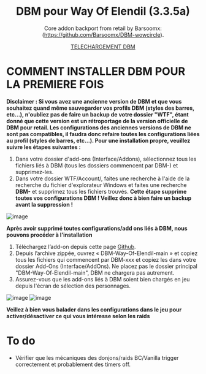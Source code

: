 <div align="center">

# DBM pour Way Of Elendil (3.3.5a)

Core addon backport from retail by Barsoomx: (https://github.com/Barsoomx/DBM-wowcircle).



[TELECHARGEMENT DBM](https://github.com/Wardool/DBM-Way-Of-Elendil/archive/refs/heads/main.zip)
</div>



# COMMENT INSTALLER DBM POUR LA PREMIERE FOIS



**Disclaimer : Si vous avez une ancienne version de DBM et que vous souhaitez quand même sauvegarder vos profils DBM (styles des barres, etc...), n'oubliez pas de faire un backup de votre dossier "WTF", étant donné que cette version est un rétroportage de la version officielle de DBM pour retail. Les configurations des anciennes versions de DBM ne sont pas compatibles, il faudra donc refaire toutes les configurations liées au profil (styles de barres, etc...). Pour une installation propre, veuillez suivre les étapes suivantes :**

1. Dans votre dossier d'add-ons (Interface/Addons), sélectionnez tous les fichiers liés à DBM (tous les dossiers commencent par DBM-) et supprimez-les.
2. Dans votre dossier WTF/Account/, faites une recherche à l'aide de la recherche du fichier d'explorateur Windows et faites une recherche **DBM-** et supprimez tous les fichiers trouvés. **Cette étape supprime toutes vos configurations DBM ! Veillez donc à bien faire un backup avant la suppression !**


![image](https://github.com/user-attachments/assets/9cfa2f20-fb0f-4aa2-b82a-75b75bb366c7)

**Après avoir supprimé toutes configurations/add ons liés à DBM, nous pouvons procéder à l'installation**

1. Téléchargez l’add-on depuis cette page [Github](https://github.com/Wardool/DBM-Way-Of-Elendil/archive/refs/heads/main.zip).
2. Depuis l’archive zippée, ouvrez « DBM-Way-Of-Elendil-main » et copiez tous les fichiers qui commencent par DBM-xxx et copiez les dans votre dossier Add-Ons (Interface/AddOns). Ne placez pas le dossier principal "DBM-Way-Of-Elendil-main", DBM ne chargera pas autrement. 
3. Assurez-vous que les add-ons liés à DBM soient bien chargés en jeu depuis l'écran de sélection des personnages.

![image](https://github.com/user-attachments/assets/83b3333a-d2cb-4c85-bd9e-69a3e83f94af)
![image](https://github.com/user-attachments/assets/6a626670-4795-4fd2-832e-81a72c6638fc)

**Veillez à bien vous balader dans les configurations dans le jeu pour activer/désactiver ce qui vous intéresse selon les raids**

# To do

- Vérifier que les mécaniques des donjons/raids BC/Vanilla trigger correctement et probablement des timers off.
